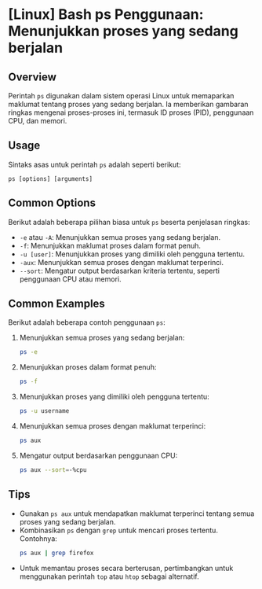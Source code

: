 # [Linux] Bash ps Penggunaan: Menunjukkan proses yang sedang berjalan

## Overview
Perintah `ps` digunakan dalam sistem operasi Linux untuk memaparkan maklumat tentang proses yang sedang berjalan. Ia memberikan gambaran ringkas mengenai proses-proses ini, termasuk ID proses (PID), penggunaan CPU, dan memori.

## Usage
Sintaks asas untuk perintah `ps` adalah seperti berikut:

```
ps [options] [arguments]
```

## Common Options
Berikut adalah beberapa pilihan biasa untuk `ps` beserta penjelasan ringkas:

- `-e` atau `-A`: Menunjukkan semua proses yang sedang berjalan.
- `-f`: Menunjukkan maklumat proses dalam format penuh.
- `-u [user]`: Menunjukkan proses yang dimiliki oleh pengguna tertentu.
- `-aux`: Menunjukkan semua proses dengan maklumat terperinci.
- `--sort`: Mengatur output berdasarkan kriteria tertentu, seperti penggunaan CPU atau memori.

## Common Examples
Berikut adalah beberapa contoh penggunaan `ps`:

1. Menunjukkan semua proses yang sedang berjalan:
   ```bash
   ps -e
   ```

2. Menunjukkan proses dalam format penuh:
   ```bash
   ps -f
   ```

3. Menunjukkan proses yang dimiliki oleh pengguna tertentu:
   ```bash
   ps -u username
   ```

4. Menunjukkan semua proses dengan maklumat terperinci:
   ```bash
   ps aux
   ```

5. Mengatur output berdasarkan penggunaan CPU:
   ```bash
   ps aux --sort=-%cpu
   ```

## Tips
- Gunakan `ps aux` untuk mendapatkan maklumat terperinci tentang semua proses yang sedang berjalan.
- Kombinasikan `ps` dengan `grep` untuk mencari proses tertentu. Contohnya:
  ```bash
  ps aux | grep firefox
  ```
- Untuk memantau proses secara berterusan, pertimbangkan untuk menggunakan perintah `top` atau `htop` sebagai alternatif.